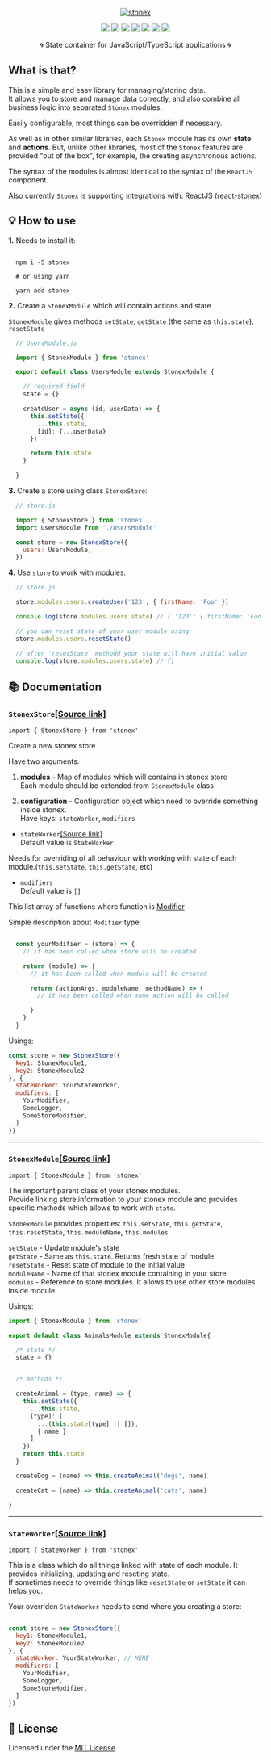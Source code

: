 <div align="center">

  [![stonex](./logo.png)](https://www.npmjs.com/package/stonex) 

  [![](https://img.shields.io/badge/license-MIT-red.svg)](./LICENSE)
  [![](https://img.shields.io/npm/v/stonex.svg)](https://www.npmjs.com/package/stonex)
  [![](https://img.shields.io/travis/acacode/stonex.svg)](https://travis-ci.org/acacode/stonex)
  [![](https://www.codefactor.io/repository/github/acacode/stonex/badge/master)](https://www.codefactor.io/repository/github/acacode/stonex/overview/master)
  [![](https://img.shields.io/npm/dm/stonex.svg)](http://npm-stat.com/charts.html?package=stonex)
  [![](https://badgen.net/bundlephobia/min/stonex)](https://bundlephobia.com/result?p=stonex)
  [![](https://badgen.net/bundlephobia/minzip/stonex)](https://bundlephobia.com/result?p=stonex)

  <p>
    🌀 State container for JavaScript/TypeScript applications 🌀️
  </p>
</div>


## What is that?

This is a simple and easy library for managing/storing data.  
It allows you to store and manage data correctly, and also combine all business logic into separated `Stonex` modules.

Easily configurable, most things can be overridden if necessary.

As well as in other similar libraries, each `Stonex` module has its own **state** and **actions**. But, unlike other libraries, most of the `Stonex` features are provided "out of the box", for example, the creating asynchronous actions.

The syntax of the modules is almost identical to the syntax of the `ReactJS` component.

Also currently `Stonex` is supporting integrations with: [ReactJS (react-stonex)](https://github.com/acacode/react-stonex)

## 💡 How to use

**1.** Needs to install it:

```shell

  npm i -S stonex

  # or using yarn

  yarn add stonex

```

**2.** Create a `StonexModule` which will contain actions and state

`StonexModule` gives methods `setState`, `getState` (the same as `this.state`), `resetState`

```js
  // UsersModule.js

  import { StonexModule } from 'stonex'

  export default class UsersModule extends StonexModule {

    // required field
    state = {}

    createUser = async (id, userData) => {
      this.setState({
        ...this.state,
        [id]: {...userData}
      })

      return this.state
    }

  }

```

**3.** Create a store using class `StonexStore`:

```js
  // store.js

  import { StonexStore } from 'stonex'
  import UsersModule from './UsersModule'

  const store = new StonexStore({
    users: UsersModule,
  })

```

**4.** Use `store` to work with modules:

```js
  // store.js

  store.modules.users.createUser('123', { firstName: 'Foo' })

  console.log(store.modules.users.state) // { '123': { firstName: 'Foo' } }

  // you can reset state of your user module using
  store.modules.users.resetState()

  // after 'resetState' methodd your state will have initial value
  console.log(store.modules.users.state) // {}

```


## 📚 Documentation


### `StonexStore`[[Source link]](./src/StonexStore.ts#L33)  
`import { StonexStore } from 'stonex'`  

Create a new stonex store  

Have two arguments:  

  1. **modules** - Map of modules which will contains in stonex store  
  Each module should be extended from `StonexModule` class  

  2. **configuration** - Configuration object which need to override something inside stonex.  
  Have keys: `stateWorker`, `modifiers`  

  - `stateWorker`[[Source link]](./src/StateWorker.ts#L4)  
  Default value is `StateWorker`  

  Needs for overriding of all behaviour with working with state of each module.(`this.setState`, `this.getState`, etc)  

  - `modifiers`  
  Default value is `[]`  

  This list array of functions where function is [Modifier](./src/ModifiersWorker.ts#L9)  

  Simple description about `Modifier` type:  

```js

  const yourModifier = (store) => {
    // it has been called when store will be created

    return (module) => {
      // it has been called when module will be created

      return (actionArgs, moduleName, methodName) => {
        // it has been called when some action will be called

      }
    }
  }

```

Usings:  

```js
const store = new StonexStore({
  key1: StonexModule1,
  key2: StonexModule2
}, {
  stateWorker: YourStateWorker,
  modifiers: [
    YourModifier,
    SomeLogger,
    SomeStoreModifier,
  ]
})
```


  <hr>



### `StonexModule`[[Source link]](./src/StonexModule.ts#L3)  
`import { StonexModule } from 'stonex'`  

The important parent class of your stonex modules.  
Provide linking store information to your stonex module and provides specific methods which allows to work with `state`.  


`StonexModule` provides properties: `this.setState`, `this.getState`, `this.resetState`, `this.moduleName`, `this.modules`

`setState` - Update module's state  
`getState` - Same as `this.state`. Returns fresh state of module  
`resetState` - Reset state of module to the initial value  
`moduleName` - Name of that stonex module containing in your store  
`modules` - Reference to store modules. It allows to use other store modules inside module  


Usings:  

```js
import { StonexModule } from 'stonex'

export default class AnimalsModule extends StonexModule{

  /* state */
  state = {}


  /* methods */

  createAnimal = (type, name) => {
    this.setState({
      ...this.state,
      [type]: [
        ...(this.state[type] || []),
        { name }
      ]
    })
    return this.state
  }

  createDog = (name) => this.createAnimal('dogs', name)

  createCat = (name) => this.createAnimal('cats', name)

}

```
<!-- 
Besides `StonexModule` stonex have `PureStonexModule`, factically it is the same but pure modules looks easier than standard modules.  
This is pure `AnimalsModule` (from above code)  

```js
import { StonexModule } from 'stonex'

export default {
  /* state */
  state: {}
  /* methods */
  createAnimal(type, name) {
    this.setState({
      ...this.state,
      [type]: [
        ...(this.state[type] || []),
        { name }
      ]
    })
    return this.state
  }
  createDog(name){ return this.createAnimal('dogs', name) }
  createCat(name){ return this.createAnimal('cats', name) }
}

```
 -->


  <hr>



### `StateWorker`[[Source link]](./src/StateWorker.ts#L4)  
`import { StateWorker } from 'stonex'`  

This is a class which do all things linked with state of each module. It provides initializing, updating and reseting state.  
If sometimes needs to override things like `resetState` or `setState` it can helps you.  

Your overriden `StateWorker` needs to send where you creating a store:  
```js

const store = new StonexStore({
  key1: StonexModule1,
  key2: StonexModule2
}, {
  stateWorker: YourStateWorker, // HERE
  modifiers: [
    YourModifier,
    SomeLogger,
    SomeStoreModifier,
  ]
})

```
<!-- And maybe currently you have a question why you need to use that ?  

Sometimes in big applications in places where code work with application data gonna need to process data of application -->


## 📝 License

Licensed under the [MIT License](./LICENSE).
